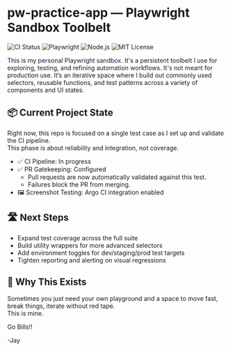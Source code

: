 # pw-practice-app — Playwright Sandbox Toolbelt

![CI Status](https://img.shields.io/github/actions/workflow/status/jaytremmel/pw-practice-app/playwright.yml?label=CI&logo=githubactions&style=flat-square)
![Playwright](https://img.shields.io/badge/Playwright-%5E1.43.0-green?logo=playwright&style=flat-square)
![Node.js](https://img.shields.io/badge/Node.js-%3E%3D18.x-brightgreen?logo=node.js&style=flat-square)
![MIT License](https://img.shields.io/github/license/jaytremmel/pw-practice-app?style=flat-square)

This is my personal Playwright sandbox. It's a persistent toolbelt I use for exploring, testing, and refining automation workflows. It's not meant for production use. It’s an iterative space where I build out commonly used selectors, reusable functions, and test patterns across a variety of components and UI states.

## 📦 Current Project State

Right now, this repo is focused on a single test case as I set up and validate the CI pipeline.  
This phase is about reliability and integration, not coverage.

- ✅ CI Pipeline: In progress
- ✅ PR Gatekeeping: Configured
  - Pull requests are now automatically validated against this test.
  - Failures block the PR from merging.
- 🖼️ Screenshot Testing: Argo CI integration enabled

## 🛣️ Next Steps

- Expand test coverage across the full suite
- Build utility wrappers for more advanced selectors
- Add environment toggles for dev/staging/prod test targets
- Tighten reporting and alerting on visual regressions

## 🤝 Why This Exists

Sometimes you just need your own playground and a space to move fast, break things, iterate without red tape.  
This is mine.

Go Bills!!

-Jay
